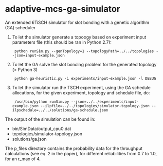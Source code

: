 # adaptive-mcs-ga-simulator
An extended 6TiSCH simulator for slot bonding with a genetic algorithm (GA) scheduler

1) To let the simulator generate a topoogy based on experiment input parameters file (this should be ran in Python 2.7):

        python runSim.py --genTopology=1 --topologyPath=../../topologies --json=input-example.json
   
2) To let the GA solve the slot bonding problem for the generated topology (> Python 3)

        python ga-heuristic.py -i experiments/input-example.json -l DEBUG

3) To let the simulator run the TSCH experiment, using the GA schedule allocations, for the given experiment, topology and schedule file, do:

        /usr/bin/python runSim.py --json=../../experiments/input-example.json --ilpfile=../../topologies/simulator-topology.json --ilpschedule=../../solutions/ga-schedule.json

The output of the simulation can be found in:
- bin/SimData/output_cpu0.dat
- topologies/simulator-topology.json
- solutions/ga.json

The p_files directory contains the probability data for the throughput calculations (see eq. 2 in the paper), for different reliabilities from 0.7 to 1.0, for an r_max of 4.
